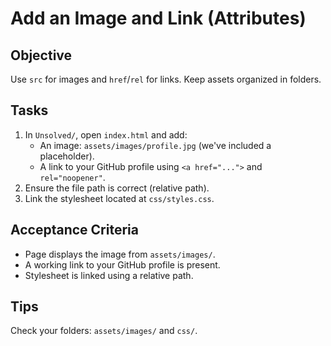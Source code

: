 # Add an Image and Link (Attributes)

## Objective
Use `src` for images and `href`/`rel` for links. Keep assets organized in folders.

## Tasks
1. In `Unsolved/`, open `index.html` and add:
   - An image: `assets/images/profile.jpg` (we've included a placeholder).
   - A link to your GitHub profile using `<a href="...">` and `rel="noopener"`.
2. Ensure the file path is correct (relative path).
3. Link the stylesheet located at `css/styles.css`.

## Acceptance Criteria
- Page displays the image from `assets/images/`.
- A working link to your GitHub profile is present.
- Stylesheet is linked using a relative path.

## Tips
Check your folders: `assets/images/` and `css/`.

